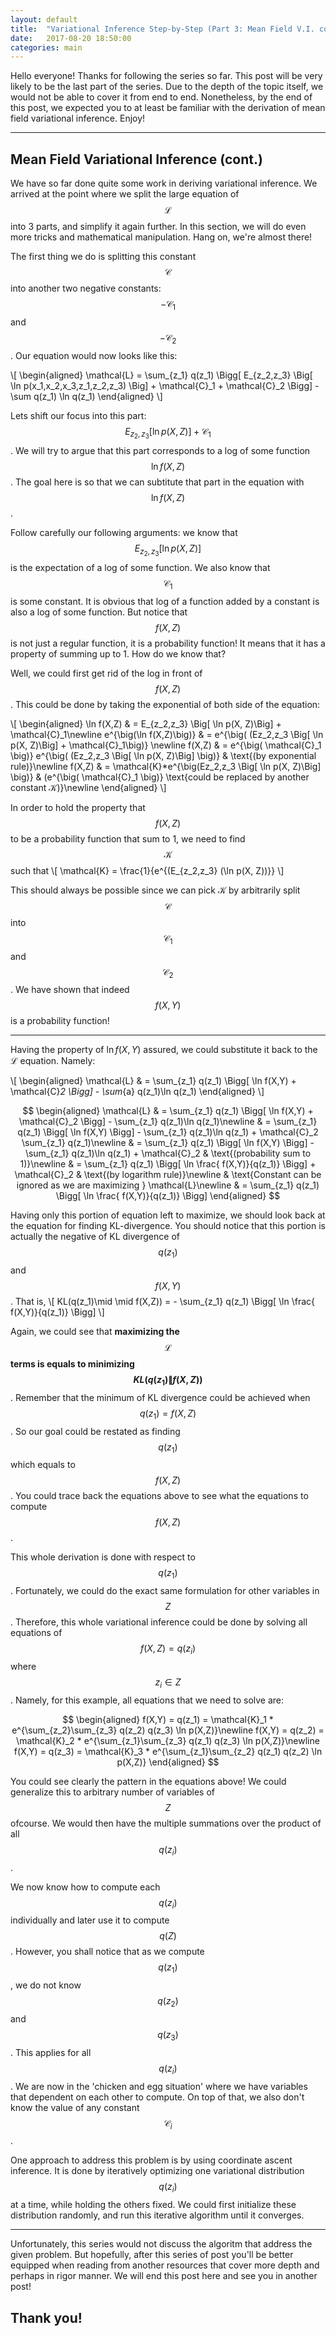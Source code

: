 ```yaml
---
layout: default
title:  "Variational Inference Step-by-Step (Part 3: Mean Field V.I. cont.)"
date:   2017-08-20 18:50:00
categories: main
---
```


Hello everyone! Thanks for following the series so far. This post will be very likely to be the last part of the series. Due to the depth of the topic itself, we would not be able to cover it from end to end. Nonetheless, by the end of this post, we expected you to at least be familiar with the derivation of mean field variational inference. Enjoy!

---

## Mean Field Variational Inference (cont.)

We have so far done quite some work in deriving variational inference. We arrived at the point where we split the large equation of $$\mathcal{L}$$ into 3 parts, and simplify it again further. In this section, we will do even more tricks and mathematical manipulation. Hang on, we're almost there!

The first thing we do is splitting this constant $$\mathcal{C}$$ into another two negative constants: $$-\mathcal{C}_1$$ and $$-\mathcal{C}_2$$. Our equation would now looks like this:

\\[
\begin{aligned}
\mathcal{L} = \sum_{z_1} q(z_1) \Bigg[ E_{z_2,z_3} \Big[ \ln p(x_1,x_2,x_3,z_1,z_2,z_3) \Big] + \mathcal{C}_1 + \mathcal{C}_2 \Bigg] - \sum q(z_1) \ln q(z_1)
\end{aligned}
\\]

Lets shift our focus into this part: $$E_{z_2,z_3} \Big[ \ln p(X, Z)\Big] + \mathcal{C}_1 $$. We will try to argue that this part corresponds to a log of some function $$\ln f(X,Z)$$. The goal here is so that we can subtitute that part in the equation with $$\ln f(X,Z)$$.

Follow carefully our following arguments: we know that $$E_{z_2,z_3} \Big[ \ln p(X, Z)\Big]$$ is the expectation of a log of some function. We also know that $$\mathcal{C}_1$$ is some constant. It is obvious that log of a function added by a constant is also a log of some function. But notice that $$f(X,Z)$$ is not just a regular function, it is a probability function! It means that it has a property of summing up to 1. How do we know that?

Well, we could first get rid of the log in front of $$f(X,Z)$$. This could be done by taking the exponential of both side of the equation:

\\[
\begin{aligned}
\ln f(X,Z) & = E_{z_2,z_3} \Big[ \ln p(X, Z)\Big] + \mathcal{C}_1\newline
e^{\big(\ln f(X,Z)\big)} & = e^{\big( (Ez_2,z_3 \Big[ \ln p(X, Z)\Big] + \mathcal{C}_1\big)} \newline
f(X,Z) & = e^{\big( \mathcal{C}_1 \big)} e^{\big( (Ez_2,z_3 \Big[ \ln p(X, Z)\Big] \big)} & \text{(by exponential rule)}\newline
f(X,Z) & = \mathcal{K}*e^{\big(Ez_2,z_3 \Big[ \ln p(X, Z)\Big] \big)} & (e^{\big( \mathcal{C}_1 \big)} \text{could be replaced by another constant $\mathcal{K}$)}\newline
\end{aligned}
\\]

In order to hold the property that $$f(X,Z)$$ to be a probability function that sum to 1, we need to find $$\mathcal{K}$$ such that 
\\[
\mathcal{K} = \frac{1}{e^{(E_{z_2,z_3} (\ln p(X, Z))}}
\\]

This should always be possible since we can pick $\mathcal{K}$ by arbitrarily split $$\mathcal{C}$$ into $$\mathcal{C}_1$$ and $$\mathcal{C}_2$$. We have shown that indeed $$f(X,Y)$$ is a probability function!

---

Having the property of $\ln f(X,Y)$ assured, we could substitute it back to the $\mathcal{L}$ equation. Namely:

\\[
\begin{aligned}
\mathcal{L} & = \sum_{z_1} q(z_1) \Bigg[ \ln f(X,Y) + \mathcal{C}_2 \Bigg] - \sum_{a} q(z_1)\ln q(z_1)
\end{aligned}
\\]

$$
\begin{aligned}
\mathcal{L} 
& = \sum_{z_1} q(z_1) \Bigg[ \ln f(X,Y) + \mathcal{C}_2 \Bigg] - \sum_{z_1} q(z_1)\ln q(z_1)\newline
& = \sum_{z_1} q(z_1) \Bigg[ \ln f(X,Y) \Bigg] - \sum_{z_1} q(z_1)\ln q(z_1) + \mathcal{C}_2 \sum_{z_1} q(z_1)\newline
& = \sum_{z_1} q(z_1) \Bigg[ \ln f(X,Y) \Bigg] - \sum_{z_1} q(z_1)\ln q(z_1) + \mathcal{C}_2 & \text{(probability sum to 1)}\newline
& = \sum_{z_1} q(z_1) \Bigg[ \ln \frac{ f(X,Y)}{q(z_1)} \Bigg] + \mathcal{C}_2 & \text{(by logarithm rule)}\newline
& \text{Constant can be ignored as we are maximizing } \mathcal{L}\newline
& = \sum_{z_1} q(z_1) \Bigg[ \ln \frac{ f(X,Y)}{q(z_1)} \Bigg]
\end{aligned}
$$

Having only this portion of equation left to maximize, we should look back at the equation for finding KL-divergence. You should notice that this portion is actually the negative of KL divergence of $$q(z_1)$$ and $$f(X,Y)$$. That is,
\\[
KL(q(z_1)\mid \mid f(X,Z)) = - \sum_{z_1} q(z_1) \Bigg[ \ln \frac{ f(X,Y)}{q(z_1)} \Bigg]
\\]

Again, we could see that **maximizing the $$\mathcal{L}$$ terms is equals to minimizing $$KL(q(z_1)\|f(X,Z))$$**. Remember that the minimum of KL divergence could be achieved when $$q(z_1) = f(X,Z)$$. So our goal could be restated as finding $$q(z_1)$$ which equals to $$f(X,Z)$$. You could trace back the equations above to see what the equations to compute $$f(X,Z)$$.

This whole derivation is done with respect to $$q(z_1)$$. Fortunately, we could do the exact same formulation for other variables in $$Z$$. Therefore, this whole variational inference could be done by solving all equations of $$f(X,Z) = q(z_i)$$ where $$z_i \in Z$$. Namely, for this example, all equations that we need to solve are:

$$
\begin{aligned}
f(X,Y) = q(z_1) = \mathcal{K}_1 *  e^{\sum_{z_2}\sum_{z_3} q(z_2) q(z_3) \ln p(X,Z)}\newline
f(X,Y) = q(z_2) = \mathcal{K}_2 *  e^{\sum_{z_1}\sum_{z_3} q(z_1) q(z_3) \ln p(X,Z)}\newline
f(X,Y) = q(z_3) = \mathcal{K}_3 *  e^{\sum_{z_1}\sum_{z_2} q(z_1) q(z_2) \ln p(X,Z)}
\end{aligned}
$$

You could see clearly the pattern in the equations above! We could generalize this to arbitrary number of variables of $$Z$$ ofcourse. We would then have the multiple summations over the product of all $$q(z_i)$$.

We now know how to compute each $$q(z_i)$$ individually and later use it to compute $$q(Z)$$. However, you shall notice that as we compute $$q(z_1)$$, we do not know $$q(z_2)$$ and $$q(z_3)$$. This applies for all $$q(z_i)$$. We are now in the 'chicken and egg situation' where we have variables that dependent on each other to compute. On top of that, we also don't know the value of any constant $$\mathcal{C}_i$$.

One approach to address this problem is by using coordinate ascent inference. It is done by iteratively optimizing one variational distribution $$q(z_i)$$ at a time, while holding the others fixed. We could first initialize these distribution randomly, and run this iterative algorithm until it converges. 

---

Unfortunately, this series would not discuss the algoritm that address the given problem. But hopefully, after this series of post you'll be better equipped when reading from another resources that cover more depth and perhaps in rigor manner. We will end this post here and see you in another post!

## Thank you!

[jekyll-gh]: https://github.com/mojombo/jekyll
[jekyll]:    http://jekyllrb.com